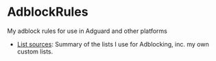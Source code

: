 # AdblockRules
My adblock rules for use in Adguard and other platforms

* [List sources](https://github.com/twcau/AdblockRules/blob/master/ListSources.MD): Summary of the lists I use for Adblocking, inc. my own custom lists.
